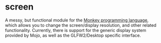 screen
======

A messy, but functional module for the [Monkey programming language](https://github.com/blitz-research/monkey), which allows you to change the screen/display resolution, and other related functionality. Currently, there is support for the generic display system provided by Mojo, as well as the GLFW2/Desktop specific interface.
